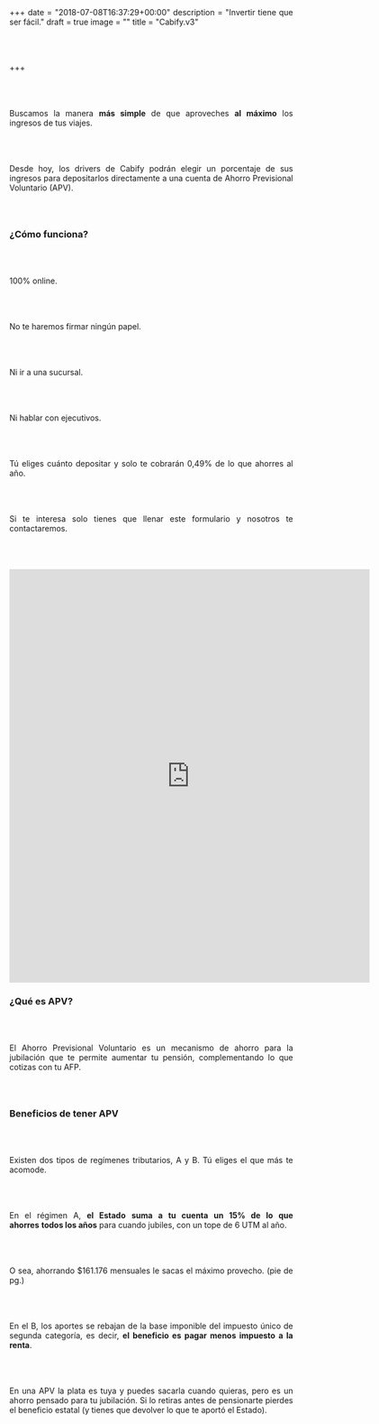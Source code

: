 +++
date = "2018-07-08T16:37:29+00:00"
description = "Invertir tiene que ser fácil."
draft = true
image = ""
title = "Cabify.v3"

+++
<style>

p { margin:4rem 0px; text-align:justify; }

.footer-big__overlap { padding-bottom:0px; }

.image-wrapper {

text-align: center;

}

.image-wrapper img {

width: 60%; text-align: center; margin: 40px 0px;

}

@media (max-width: 768px)  {

.image-wrapper img {

width: 100%;

}

}

</style>

Buscamos la manera **más simple** de que aproveches **al máximo** los ingresos de tus viajes.

Desde hoy, los drivers de Cabify podrán elegir un porcentaje de sus ingresos para depositarlos directamente a una cuenta de Ahorro Previsional Voluntario (APV).

### **¿Cómo funciona?**

100% online.

No te haremos firmar ningún papel.

Ni ir a una sucursal.

Ni hablar con ejecutivos.

Tú eliges cuánto depositar y solo te cobrarán 0,49% de lo que ahorres al año.

Si te interesa solo tienes que llenar este formulario y nosotros te contactaremos.

<iframe src="https://docs.google.com/forms/d/e/1FAIpQLSf7GRwn2GIz7nCfRv4M7U2IYPHYgXoENoWclfQjwzgJ5ut--g/viewform?embedded=true" width="640" height="733" frameborder="0" marginheight="0" marginwidth="0">Loading...</iframe>

### **¿Qué es APV?**

El Ahorro Previsional Voluntario es un mecanismo de ahorro para la jubilación que te permite aumentar tu pensión, complementando lo que cotizas con tu AFP.

### **Beneficios de tener APV**

Existen dos tipos de regímenes tributarios, A y B. Tú eliges el que más te acomode.

En el régimen A, **el Estado** **suma a tu cuenta un 15% de lo que ahorres** **todos los años** para cuando jubiles, con un tope de 6 UTM al año.

O sea, ahorrando $161.176 mensuales le sacas el máximo provecho. (pie de pg.)

En el B, los aportes se rebajan de la base imponible del impuesto único de segunda categoría, es decir, **el beneficio es pagar menos impuesto a la renta**.

En una APV la plata es tuya y puedes sacarla cuando quieras, pero es un ahorro pensado para tu jubilación. Si lo retiras antes de pensionarte pierdes el beneficio estatal (y tienes que devolver lo que te aportó el Estado).